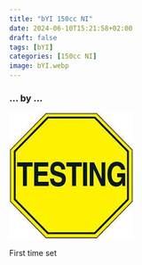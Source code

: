```yaml
---
title: "bYI 150cc NI"
date: 2024-06-10T15:21:58+02:00
draft: false
tags: [bYI]
categories: [150cc NI]
image: bYI.webp
---
```

### ... by ...
![Nothing there](testing.jpg)

First time set